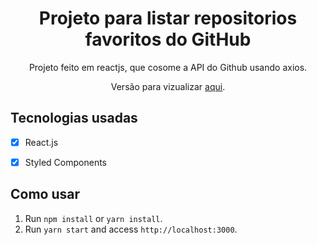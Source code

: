 <h1 align="center">
Projeto para listar repositorios favoritos do GitHub
</h1>

<p align="center">Projeto feito em reactjs, que cosome a API do Github usando axios.</p>
<p align="center">Versão para vizualizar <a href="">aqui</a>.</p>



## Tecnologias usadas

- [x] React.js
- [x] Styled Components


## Como usar

1. Run `npm install` or `yarn install`.<br />
2. Run `yarn start` and access `http://localhost:3000`.<br />


